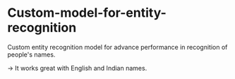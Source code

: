 # Custom-model-for-entity-recognition
Custom entity recognition model for advance performance in recognition of people's names.

-> It works great with English and Indian names.

